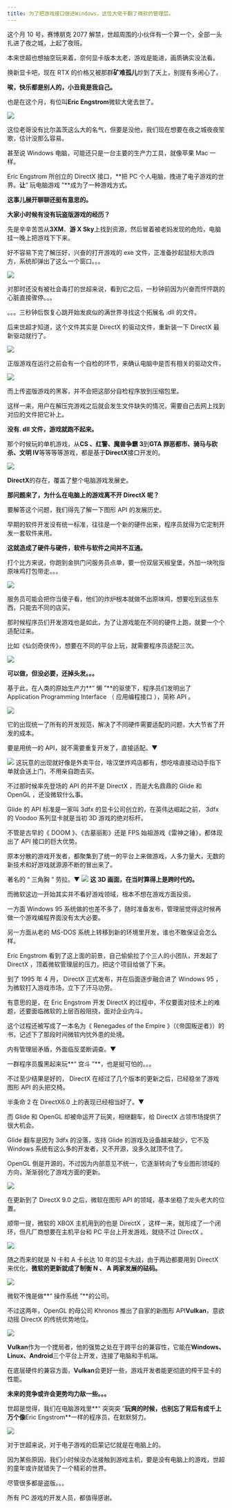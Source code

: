 ```yaml
---
title: 为了把游戏接口做进Windows，这位大佬干翻了微软的管理层。
---
```


这个月 10 号，赛博朋克 2077 解禁，世超周围的小伙伴有一个算一个，全部一头扎进了夜之城，上起了夜班。

本来世超也想抽空玩来着，奈何显卡版本太老，游戏是能进，画质确实没法看。

换新显卡吧，现在 RTX 的价格又被那群**矿难孤儿**炒到了天上，别提有多闹心了。

**唉，快乐都是别人的，小丑竟是我自己。**

也是在这个月，有位叫**Eric Engstrom**微软大佬去世了。

![](https://notes-learning.oss-cn-beijing.aliyuncs.com/scemn1/1616164698366-cc62063b-f1f3-4a01-ac70-1f991bdd1aa2.jpeg)

这位老哥没有比尔盖茨这么大的名气，但要是没他，我们现在想要在夜之城夜夜笙歌，估计没那么容易。

甚至说 Windows 电脑，可能还只是一台主要的生产力工具，就像苹果 Mac 一样。

Eric Engstrom 所创立的 DirectX 接口，**把 PC 个人电脑，拽进了电子游戏的世界。**让**“ 玩电脑游戏 ”**成为了一种游戏方式。

**这事儿展开聊聊还挺有意思的。**

**大家小时候有没有玩盗版游戏的经历？**

先是辛辛苦苦从**3XM**、**游 X Sky**上找到资源，然后冒着被老妈发现的危险，电脑挂一晚上把游戏下下来。

好不容易下完了解压好，兴奋的打开游戏的 exe 文件，正准备抄起鼠标大杀四方，系统却弹出了这么一个窗口。。。

![](https://notes-learning.oss-cn-beijing.aliyuncs.com/scemn1/1616164698340-628dde5f-0dc1-40eb-a57c-7108250c0636.jpeg)

对那时还没有被社会毒打的世超来说，看到它之后，一秒钟前因为兴奋而怦怦跳的心脏直接骤停。。。

。。。三秒钟后恢复心跳开始发疯似的满世界寻找这个拓展名 .dll 的文件。

后来世超才知道，这个文件其实是 DirectX 的驱动文件，重新装一下 DirectX 最新驱动就行了。

![](https://notes-learning.oss-cn-beijing.aliyuncs.com/scemn1/1616164698471-c77436e8-98ab-48d3-a153-df0e71b2407a.png)

正版游戏在运行之前会有一个自检的环节，来确认电脑中是否有相关的驱动文件。

![](https://notes-learning.oss-cn-beijing.aliyuncs.com/scemn1/1616164698275-7af46e80-2291-447e-a6de-bda7fa63e8e1.jpeg)

而上传盗版游戏的黑客，并不会把这部分自检程序放到压缩包里。

这样一来，用户在解压完游戏之后就会发生文件缺失的情况，需要自己去网上找到对应的文件把它补上。

**没有. dll 文件，游戏就跑不起来。**

那个时候玩的单机游戏，从**CS 、红警、魔兽争霸 3**到**GTA 罪恶都市、骑马与砍杀、文明 IV**等等等等游戏，都是基于**DirectX**接口开发的。

![](https://notes-learning.oss-cn-beijing.aliyuncs.com/scemn1/1616164698318-16b5b71b-5d9a-4041-b07d-1ce6ac2969ec.png)

**DirectX**的存在，覆盖了整个电脑游戏发展史。

**那问题来了，为什么在电脑上的游戏离不开 DirectX 呢？**

要解答这个问题，我们得先了解一下图形 API 的发展历史。

早期的软件开发没有统一标准，往往是一个新的硬件出来，程序员就得为它定制开发一套软件来用。

**这就造成了硬件与硬件，软件与软件之间并不互通。**

打个比方来说，你跑到金拱门问服务员点单，要一份双层天椒皇堡，外加一块吮指原味鸡打包带走。。。

![](https://notes-learning.oss-cn-beijing.aliyuncs.com/scemn1/1616164698351-452efaaf-7201-46ab-9f5f-e5eff8a7074c.jpeg)

服务员可能会把你当傻子看，他们的炸炉根本就做不出原味鸡，想要吃到这些东西，只能去不同的店买。

那时候程序员们开发游戏也是如此，为了让游戏能在不同的硬件上跑，就要一个个适配过来。

比如《仙剑奇侠传》，想要在不同的平台上玩，就需要程序员适配三次。

![](https://notes-learning.oss-cn-beijing.aliyuncs.com/scemn1/1616164698352-49bfaa0e-3eff-4c9e-b3b2-c6e19b63fc23.png)

**可以做，但没必要，还掉头发。。。**

基于此，在人类的原始生产力**“ 懒 ”**的驱使下，程序员们发明出了 Application Programming Interface （ 应用编程接口 ），简称 API 。

![](https://notes-learning.oss-cn-beijing.aliyuncs.com/scemn1/1616164698329-3ec24924-7ee6-444b-8119-0f2720a12d63.png)

它的出现统一了所有的开发规范，解决了不同硬件需要适配的问题，大大节省了开发的成本。

要是用统一的 API，就不需要重复开发了，直接适配。▼

![](https://notes-learning.oss-cn-beijing.aliyuncs.com/scemn1/1616164698353-349c841a-d70a-4584-bc7c-f2c642bcfc94.png)
这玩意的出现就好像是外卖平台，啥汉堡炸鸡店都有，想吃啥直接动动手指下单就会送上门，不用亲自跑去买。

不过那时候率先登场的 API 的并不是 DirectX ，而是大名鼎鼎的 Glide 和 OpenGL ，还没微软什么事。

Glide 的 API 标准是一家叫 3dfx 的显卡公司创立的，在英伟达崛起之前， 3dfx 的 Voodoo 系列显卡就是当初 3D 游戏的绝对标杆。

不管是古早的《 DOOM 》、《古墓丽影》还是 FPS 始祖游戏《雷神之锤》，都体现出了 API 接口的巨大优势。

原本分散的游戏开发者，都聚集到了统一的平台上来做游戏，人多力量大，无数的新技术和好游戏就源源不断的冒出来了。

著名的 “ 三角胸 ” 劳拉。▼
![](https://notes-learning.oss-cn-beijing.aliyuncs.com/scemn1/1616164698467-a6b39889-67b4-4a77-916e-a7fd7e174a73.png)
**这 3D 画面，在当时算得上是跨时代的。**

而微软这边一开始其实并不看好游戏领域，根本不想在游戏方面投资。

一方面 Windows 95 系统做的也差不多了，随时准备发布，管理层觉得这时候再做一个游戏编程界面没有太大必要。

另一方面从老的 MS-DOS 系统上转移到新的环境里开发，谁也不敢保证会怎么样。

Eric Engstrom 看到了这上面的前景，自己偷偷拉了个三人的小团队，开发起了 DirectX ，顶着微软管理层的压力，把这个项目给做了下来。

到了 1995 年 4 月， DirectX 正式发布，并在后面逐步融合进了 Windows 95 ，为微软打入游戏市场，立下了汗马功劳。

有意思的是，在 Eric Engstrom 开发 DirectX 的过程中，不仅要面对技术上的难题，还要面临微软的上层百般阻挠，面对企业内斗。

这个过程还被写成了一本名为《 Renegades of the Empire 》（《帝国叛逆者》）的书，记述下了那段时间微软内忧外患的处境。

内有管理层矛盾，外面临反垄断调查。▼

一群程序员腹黑起来玩**“ 宫斗 ”**，也是挺可怕的。。。

不过至少结果是好的， DirectX 在经过了几个版本的更新之后，已经稳坐了游戏图形 API 的头把交椅。

半条命 2 在 DirectX6.0 上的表现已经相当好了。▼

而 Glide 和 OpenGL 却被命运开了玩笑，相继翻车，给 DirectX 占领市场提供了很大机会。

Glide 翻车是因为 3dfx 的没落，支持 Glide 的游戏及设备越来越少，它不及 Windows 系统有这么多的开发者，又不开源，没多久就顶不住了。

OpenGL 倒是开源的，不过因为内部意见不统一，它逐渐转向了专业图形领域的方向，渐渐弱化了游戏方面的更新。

![](https://notes-learning.oss-cn-beijing.aliyuncs.com/scemn1/1616164698375-b73c2cd9-c3b5-43d0-a6ff-3842a463a425.png)

在更新到了 DirectX 9.0 之后，微软在图形 API 的领域，基本坐稳了龙头老大的位置。

顺带一提，微软的 XBOX 主机用到的也是 DirectX ，这样一来，就形成了一个闭环，但凡厂商想要在主机平台和 PC 平台上开发游戏，就绕不过 DirectX 。

![](https://notes-learning.oss-cn-beijing.aliyuncs.com/scemn1/1616164698404-d7aff9c8-5d30-4f7e-922c-3d5494548fd2.jpeg)

随之而来的就是 N 卡和 A 卡长达 10 年的显卡大战，由于两边都要用到 DirectX 来优化，**微软的更新就成了制衡 N 、 A 两家发展的砝码。**

![](https://notes-learning.oss-cn-beijing.aliyuncs.com/scemn1/1616164698496-6f405841-ca7a-4b79-883c-7b891e976329.jpeg)

微软不愧是做**“ 操作系统 ”**的公司。

不过这两年，OpenGL 的母公司 Khronos 推出了自家的新图形 API**Vulkan**，意欲动摇 DirectX 的传统优势地位。

![](https://notes-learning.oss-cn-beijing.aliyuncs.com/scemn1/1616164698425-5b0fe0a7-3f4a-4456-be22-f8033179cb11.jpeg)

**Vulkan**作为一个搅局者，他的强势之处在于跨平台的兼容性，它能在**Windows、Linux、Android**三个平台上开发，连接了电脑和手机端。

在底层硬件的兼容方面，**Vulkan**会更好一些，游戏开发者能更彻底的榨干显卡的性能。

**未来的竞争或许会更势均力敌一些。。。**

世超是觉得，我们在电脑游戏里**“ 突突突 ”**玩爽的时候，也别忘了背后有成千上万个像**Eric Engstrom**一样的程序员，在默默努力。

![](https://notes-learning.oss-cn-beijing.aliyuncs.com/scemn1/1616164698463-95383316-2158-4be0-b29b-1dacff42793f.png)

对于世超来说，对于电子游戏的启蒙记忆就是在电脑上的。

因为某些原因，我们小时候没办法接触到游戏主机，要是没有电脑上的游戏，世超的童年或许就错失了一个精彩的世界。

尽管很多都是盗版。。。

所有 PC 游戏的开发人员，都值得感谢。
